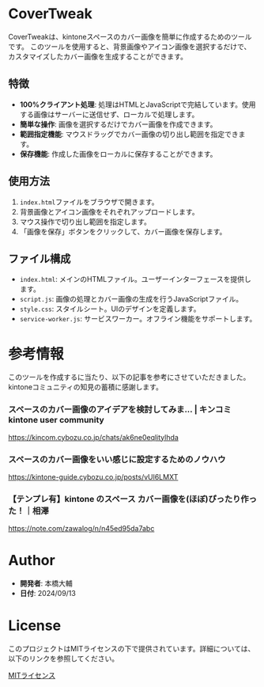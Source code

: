 # CoverTweak

CoverTweakは、kintoneスペースのカバー画像を簡単に作成するためのツールです。
このツールを使用すると、背景画像やアイコン画像を選択するだけで、カスタマイズしたカバー画像を生成することができます。

## 特徴

- **100%クライアント処理**: 処理はHTMLとJavaScriptで完結しています。使用する画像はサーバーに送信せず、ローカルで処理します。
- **簡単な操作**: 画像を選択するだけでカバー画像を作成できます。
- **範囲指定機能**: マウスドラッグでカバー画像の切り出し範囲を指定できます。
- **保存機能**: 作成した画像をローカルに保存することができます。

## 使用方法

1. `index.html`ファイルをブラウザで開きます。
2. 背景画像とアイコン画像をそれぞれアップロードします。
3. マウス操作で切り出し範囲を指定します。
4. 「画像を保存」ボタンをクリックして、カバー画像を保存します。

## ファイル構成

- `index.html`: メインのHTMLファイル。ユーザーインターフェースを提供します。
- `script.js`: 画像の処理とカバー画像の生成を行うJavaScriptファイル。
- `style.css`: スタイルシート。UIのデザインを定義します。
- `service-worker.js`: サービスワーカー。オフライン機能をサポートします。

# 参考情報

このツールを作成するに当たり、以下の記事を参考にさせていただきました。kintoneコミュニティの知見の蓄積に感謝します。

### スペースのカバー画像のアイデアを検討してみま... | キンコミ kintone user community

https://kincom.cybozu.co.jp/chats/ak6ne0eqlitylhda

### スペースのカバー画像をいい感じに設定するためのノウハウ

https://kintone-guide.cybozu.co.jp/posts/vUl6LMXT

### 【テンプレ有】kintone のスペース カバー画像を(ほぼ)ぴったり作った！｜相澤

https://note.com/zawalog/n/n45ed95da7abc


# Author

- **開発者**: 本橋大輔
- **日付**: 2024/09/13

# License

このプロジェクトはMITライセンスの下で提供されています。詳細については、以下のリンクを参照してください。

[MITライセンス](https://opensource.org/licenses/MIT)

